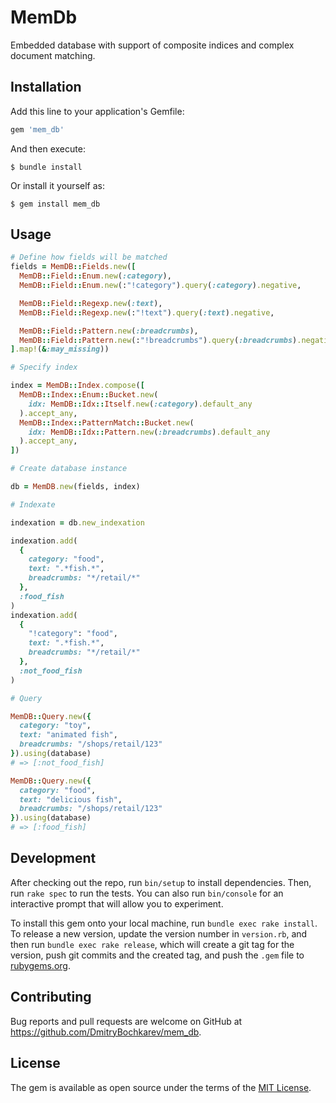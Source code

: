# MemDb

Embedded database with support of composite indices and complex document matching.

## Installation

Add this line to your application's Gemfile:

```ruby
gem 'mem_db'
```

And then execute:

    $ bundle install

Or install it yourself as:

    $ gem install mem_db

## Usage

```ruby
# Define how fields will be matched
fields = MemDB::Fields.new([
  MemDB::Field::Enum.new(:category),
  MemDB::Field::Enum.new(:"!category").query(:category).negative,

  MemDB::Field::Regexp.new(:text),
  MemDB::Field::Regexp.new(:"!text").query(:text).negative,

  MemDB::Field::Pattern.new(:breadcrumbs),
  MemDB::Field::Pattern.new(:"!breadcrumbs").query(:breadcrumbs).negative,
].map!(&:may_missing))

# Specify index

index = MemDB::Index.compose([
  MemDB::Index::Enum::Bucket.new(
    idx: MemDB::Idx::Itself.new(:category).default_any
  ).accept_any,
  MemDB::Index::PatternMatch::Bucket.new(
    idx: MemDB::Idx::Pattern.new(:breadcrumbs).default_any
  ).accept_any,
])

# Create database instance

db = MemDB.new(fields, index)

# Indexate

indexation = db.new_indexation

indexation.add(
  {
    category: "food",
    text: ".*fish.*",
    breadcrumbs: "*/retail/*"
  },
  :food_fish
)
indexation.add(
  {
    "!category": "food",
    text: ".*fish.*",
    breadcrumbs: "*/retail/*"
  },
  :not_food_fish
)

# Query

MemDB::Query.new({
  category: "toy",
  text: "animated fish",
  breadcrumbs: "/shops/retail/123"
}).using(database)
# => [:not_food_fish]

MemDB::Query.new({
  category: "food",
  text: "delicious fish",
  breadcrumbs: "/shops/retail/123"
}).using(database)
# => [:food_fish]
```

## Development

After checking out the repo, run `bin/setup` to install dependencies. Then, run `rake spec` to run the tests. You can also run `bin/console` for an interactive prompt that will allow you to experiment.

To install this gem onto your local machine, run `bundle exec rake install`. To release a new version, update the version number in `version.rb`, and then run `bundle exec rake release`, which will create a git tag for the version, push git commits and the created tag, and push the `.gem` file to [rubygems.org](https://rubygems.org).

## Contributing

Bug reports and pull requests are welcome on GitHub at https://github.com/DmitryBochkarev/mem_db.

## License

The gem is available as open source under the terms of the [MIT License](https://opensource.org/licenses/MIT).

```

```
